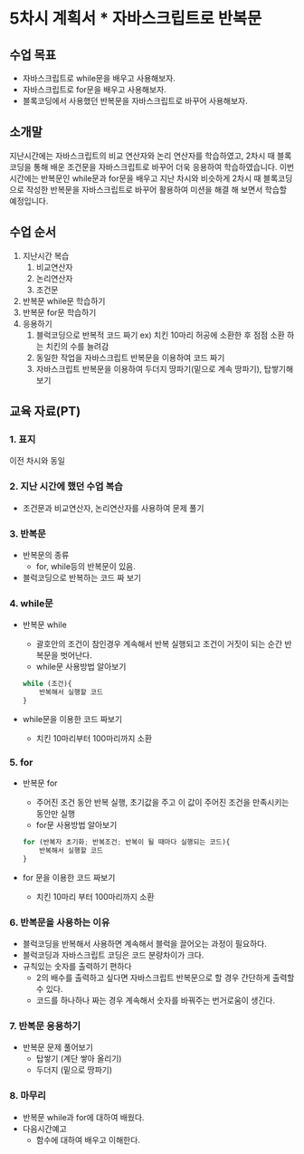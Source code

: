 # 5차시 계획서 * 자바스크립트로 반복문

## 수업 목표

* 자바스크립트로 while문을 배우고 사용해보자.
* 자바스크립트로 for문을 배우고 사용해보자.
* 블록코딩에서 사용했던 반복문을 자바스크립트로 바꾸어 사용해보자.

## 소개말

지난시간에는 자바스크립트의 비교 연산자와 논리 연산자를 학습하였고,
2차시 때 블록코딩을 통해 배운 조건문을 자바스크립트로 바꾸어 더욱 응용하여 학습하였습니다.
이번 시간에는 반복문인 while문과 for문을 배우고 지난 차시와 비슷하게 2차시 때 블록코딩으로 작성한 반복문을
자바스크립트로 바꾸어 활용하여 미션을 해결 해 보면서 학습할 예정입니다.

## 수업 순서

1. 지난시간 복습
    1. 비교연산자
    2. 논리연산자
    3. 조건문
2. 반복문 while문 학습하기
3. 반복문 for문 학습하기
4. 응용하기
    1. 블럭코딩으로 반복적 코드 짜기
        ex) 치킨 10마리 허공에 소환한 후 점점 소환 하는 치킨의 수를 늘려감
    2. 동일한 작업을 자바스크립트 반복문을 이용하여 코드 짜기
    3. 자바스크립트 반복문을 이용하여 두더지 땅파기(밑으로 계속 땅파기), 탑쌓기해보기

## 교육 자료(PT)

### 1. 표지

 이전 차시와 동일

### 2. 지난 시간에 했던 수업 복습

* 조건문과 비교연산자, 논리연산자를 사용하여 문제 풀기

### 3. 반복문

* 반복문의 종류
    * for,  while등의 반복문이 있음.
* 블럭코딩으로 반복하는 코드 짜 보기

### 4. while문

* 반복문 while
    * 괄호안의 조건이 참인경우 계속해서 반복 실행되고 조건이 거짓이 되는 순간 반복문을 벗어난다.
    * while문 사용방법 알아보기

    ```javascript
    while (조건){
        반복해서 실행할 코드
    }
    ```

* while문을 이용한 코드 짜보기
    * 치킨 10마리부터 100마리까지 소환

### 5. for

* 반복문 for
    * 주어진 조건 동안 반복 실행, 초기값을 주고 이 값이 주어진 조건을 만족시키는 동안만 실행
    * for문 사용방법 알아보기

    ```javascript
    for (반복자 초기화; 반복조건; 반복이 될 때마다 실행되는 코드){
        반복해서 실행할 코드
    }
    ```

* for 문을 이용한 코드 짜보기
    * 치킨 10마리 부터 100마리까지 소환

### 6. 반복문을 사용하는 이유

* 블럭코딩을 반복해서 사용하면 계속해서 블럭을 끌어오는 과정이 필요하다.
* 블럭코딩과 자바스크립트 코딩은 코드 분량차이가 크다.
* 규칙있는 숫자를 출력하기 편하다
    * 2의 배수를 출력하고 싶다면 자바스크립트 반복문으로 할 경우 간단하게 출력할 수 있다.
    * 코드를 하나하나 짜는 경우 계속해서 숫자를 바꿔주는 번거로움이 생긴다.

### 7. 반복문 응용하기

* 반복문 문제 풀어보기
    * 탑쌓기 (계단 쌓아 올리기)
    * 두더지 (밑으로 땅파기)

### 8. 마무리

* 반복문 while과 for에 대하여 배웠다.
* 다음시간예고
    * 함수에 대하여 배우고 이해한다.
